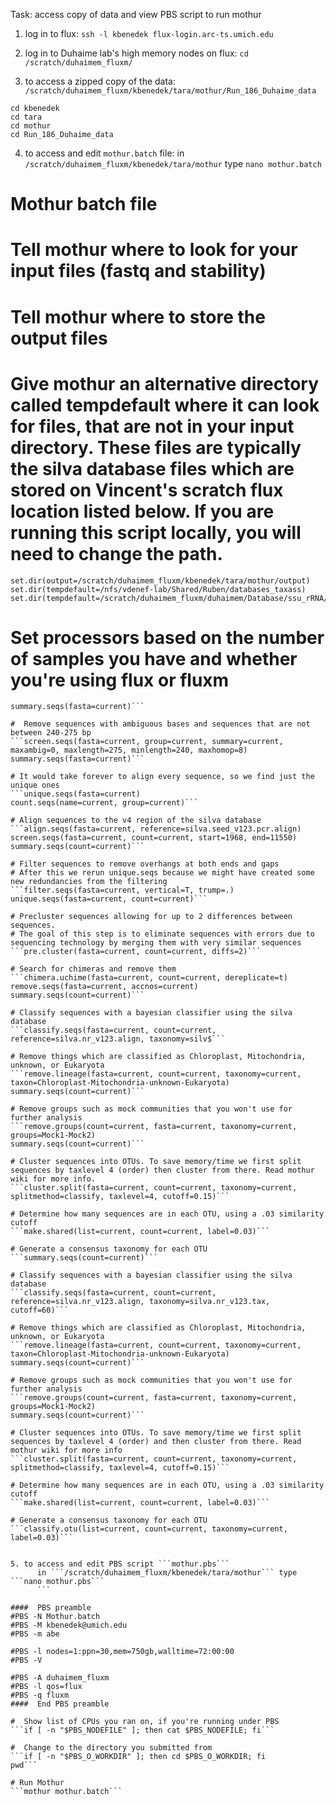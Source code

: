 Task: access copy of data and view PBS script to run mothur  

1. log in to flux:  ```ssh -l kbenedek flux-login.arc-ts.umich.edu```  

2. log in to Duhaime lab's high memory nodes on flux: ```cd /scratch/duhaimem_fluxm/```  

3.  to access a zipped copy of the data: ```/scratch/duhaimem_fluxm/kbenedek/tara/mothur/Run_186_Duhaime_data```  
```
cd kbenedek
cd tara
cd mothur
cd Run_186_Duhaime_data
```  

4. to access and edit ```mothur.batch```  file:
      in ```/scratch/duhaimem_fluxm/kbenedek/tara/mothur```  type ```nano mothur.batch```  
      

# Mothur batch file

# Tell mothur where to look for your input files (fastq and stability)
# Tell mothur where to store the output files
# Give mothur an alternative directory called tempdefault where it can look for files, that are not in your input directory. These files are typically the silva database files which are stored on Vincent's scratch flux location listed below. If you are running this script locally, you will need to change the path.
```set.dir(input=/scratch/duhaimem_fluxm/kbenedek/tara/mothur/Run_186_Duhaime_data)
set.dir(output=/scratch/duhaimem_fluxm/kbenedek/tara/mothur/output)
set.dir(tempdefault=/nfs/vdenef-lab/Shared/Ruben/databases_taxass)
set.dir(tempdefault=/scratch/duhaimem_fluxm/duhaimem/Database/ssu_rRNA/Mothur)
```   

#  Set processors based on the number of samples you have and whether you're using flux or fluxm
```make.contigs(file=stability.file, processors=30) 
summary.seqs(fasta=current)```  

#  Remove sequences with ambiguous bases and sequences that are not between 240-275 bp
```screen.seqs(fasta=current, group=current, summary=current, maxambig=0, maxlength=275, minlength=240, maxhomop=8)
summary.seqs(fasta=current)```   

# It would take forever to align every sequence, so we find just the unique ones
```unique.seqs(fasta=current)
count.seqs(name=current, group=current)```   

# Align sequences to the v4 region of the silva database
```align.seqs(fasta=current, reference=silva.seed_v123.pcr.align)
screen.seqs(fasta=current, count=current, start=1968, end=11550)
summary.seqs(count=current)```  

# Filter sequences to remove overhangs at both ends and gaps
# After this we rerun unique.seqs because we might have created some new redundancies from the filtering
```filter.seqs(fasta=current, vertical=T, trump=.)
unique.seqs(fasta=current, count=current)```   

# Precluster sequences allowing for up to 2 differences between sequences.
# The goal of this step is to eliminate sequences with errors due to sequencing technology by merging them with very similar sequences  
```pre.cluster(fasta=current, count=current, diffs=2)```   

# Search for chimeras and remove them
```chimera.uchime(fasta=current, count=current, dereplicate=t)
remove.seqs(fasta=current, accnos=current)
summary.seqs(count=current)```  

# Classify sequences with a bayesian classifier using the silva database
```classify.seqs(fasta=current, count=current, reference=silva.nr_v123.align, taxonomy=silv$```  

# Remove things which are classified as Chloroplast, Mitochondria, unknown, or Eukaryota
```remove.lineage(fasta=current, count=current, taxonomy=current, taxon=Chloroplast-Mitochondria-unknown-Eukaryota)
summary.seqs(count=current)```  

# Remove groups such as mock communities that you won't use for further analysis
```remove.groups(count=current, fasta=current, taxonomy=current, groups=Mock1-Mock2)
summary.seqs(count=current)```  

# Cluster sequences into OTUs. To save memory/time we first split sequences by taxlevel 4 (order) then cluster from there. Read mothur wiki for more info.
```cluster.split(fasta=current, count=current, taxonomy=current, splitmethod=classify, taxlevel=4, cutoff=0.15)```  

# Determine how many sequences are in each OTU, using a .03 similarity cutoff
```make.shared(list=current, count=current, label=0.03)```  

# Generate a consensus taxonomy for each OTU
```summary.seqs(count=current)```  

# Classify sequences with a bayesian classifier using the silva database
```classify.seqs(fasta=current, count=current, reference=silva.nr_v123.align, taxonomy=silva.nr_v123.tax, cutoff=60)```  

# Remove things which are classified as Chloroplast, Mitochondria, unknown, or Eukaryota
```remove.lineage(fasta=current, count=current, taxonomy=current, taxon=Chloroplast-Mitochondria-unknown-Eukaryota)
summary.seqs(count=current)```  

# Remove groups such as mock communities that you won't use for further analysis
```remove.groups(count=current, fasta=current, taxonomy=current, groups=Mock1-Mock2)
summary.seqs(count=current)```  

# Cluster sequences into OTUs. To save memory/time we first split sequences by taxlevel 4 (order) and then cluster from there. Read mothur wiki for more info
```cluster.split(fasta=current, count=current, taxonomy=current, splitmethod=classify, taxlevel=4, cutoff=0.15)```  

# Determine how many sequences are in each OTU, using a .03 similarity cutoff
```make.shared(list=current, count=current, label=0.03)```  

# Generate a consensus taxonomy for each OTU
```classify.otu(list=current, count=current, taxonomy=current, label=0.03)```  


5. to access and edit PBS script ```mothur.pbs```  
      in ```/scratch/duhaimem_fluxm/kbenedek/tara/mothur``` type ```nano mothur.pbs```  
      ```  

####  PBS preamble
#PBS -N Mothur.batch
#PBS -M kbenedek@umich.edu
#PBS -m abe

#PBS -l nodes=1:ppn=30,mem=750gb,walltime=72:00:00
#PBS -V

#PBS -A duhaimem_fluxm
#PBS -l qos=flux
#PBS -q fluxm
####  End PBS preamble

#  Show list of CPUs you ran on, if you're running under PBS
```if [ -n "$PBS_NODEFILE" ]; then cat $PBS_NODEFILE; fi```  

#  Change to the directory you submitted from
```if [ -n "$PBS_O_WORKDIR" ]; then cd $PBS_O_WORKDIR; fi
pwd```  

# Run Mothur
```mothur mothur.batch```  


      

